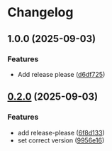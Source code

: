 # Changelog

## 1.0.0 (2025-09-03)


### Features

* Add release please ([d6df725](https://github.com/ldonnez/memo/commit/d6df7252c8d7d11dddc2dc5eddf9348d4dd874c1))

## [0.2.0](https://github.com/ldonnez/memo/compare/v0.1.0...v0.2.0) (2025-09-03)


### Features

* add release-please ([6f8d133](https://github.com/ldonnez/memo/commit/6f8d133bb4ffb63e56c16f4ca56c80ac10cc8ddf))
* set correct version ([9956e16](https://github.com/ldonnez/memo/commit/9956e169394f161e4d8cc8a96969b8bc29c75514))
